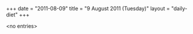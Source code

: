 +++
date = "2011-08-09"
title = "9 August 2011 (Tuesday)"
layout = "daily-diet"
+++


\<no entries\>
